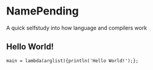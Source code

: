 # NamePending
A quick selfstudy into how language and compilers work


## Hello World!
```
main = lambda(arglist){println('Hello World!');};
```
